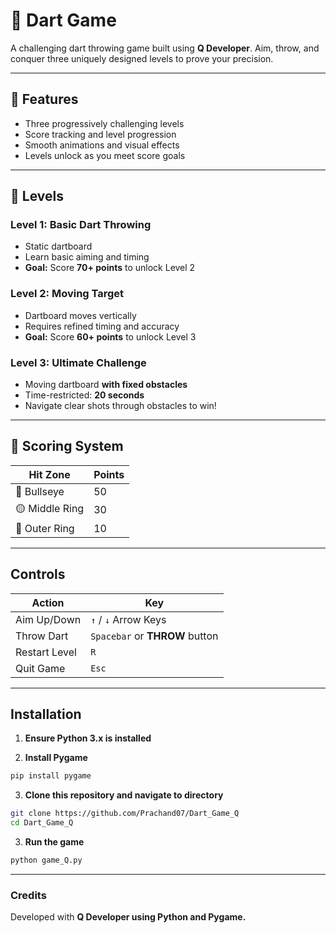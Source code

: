 # 🎯 Dart Game

A challenging dart throwing game built using **Q Developer**. Aim, throw, and conquer three uniquely designed levels to prove your precision.

---

## 🚀 Features

- Three progressively challenging levels
- Score tracking and level progression
-  Smooth animations and visual effects
-  Levels unlock as you meet score goals

---

## 🧩 Levels

### **Level 1: Basic Dart Throwing**
- Static dartboard  
- Learn basic aiming and timing  
- **Goal:** Score **70+ points** to unlock Level 2

### **Level 2: Moving Target**
- Dartboard moves vertically  
- Requires refined timing and accuracy  
- **Goal:** Score **60+ points** to unlock Level 3

### **Level 3: Ultimate Challenge**
- Moving dartboard **with fixed obstacles**  
- Time-restricted: **20 seconds**  
- Navigate clear shots through obstacles to win!

---

## 🧮 Scoring System

| Hit Zone            | Points |
|---------------------|--------|
| 🎯 Bullseye     |  50  |
| 🟡 Middle Ring | 30     |
| 🔵 Outer Ring  | 10     |

---

## Controls

| Action              | Key                 |
|---------------------|----------------------|
| Aim Up/Down         | `↑` / `↓` Arrow Keys |
| Throw Dart          | `Spacebar` or **THROW** button |
| Restart Level       | `R`                  |
| Quit Game           | `Esc`                |

---

## Installation

1. **Ensure Python 3.x is installed**

2. **Install Pygame**  
```bash
pip install pygame
```
3. **Clone this repository and navigate to directory**  
```bash
git clone https://github.com/Prachand07/Dart_Game_Q
cd Dart_Game_Q
```
3. **Run the game**  
```python
python game_Q.py
```

---
### Credits
Developed with **Q Developer using Python and Pygame.**
